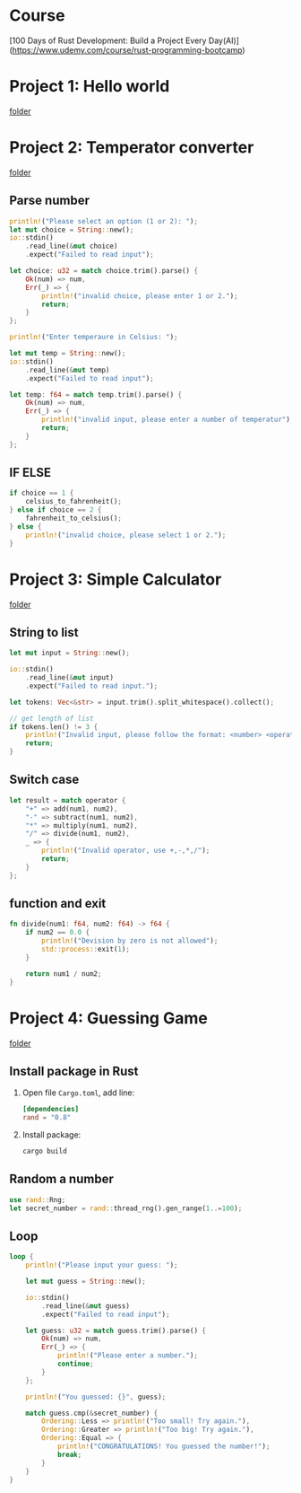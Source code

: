 # Course
[100 Days of Rust Development: Build a Project Every Day(AI)] (https://www.udemy.com/course/rust-programming-bootcamp)

# Project 1: Hello world
[folder](./hello_rust/)

# Project 2: Temperator converter
[folder](./temperator_converter)

## Parse number

```rs
println!("Please select an option (1 or 2): ");
let mut choice = String::new();
io::stdin()
    .read_line(&mut choice)
    .expect("Failed to read input");

let choice: u32 = match choice.trim().parse() {
    Ok(num) => num,
    Err(_) => {
        println!("invalid choice, please enter 1 or 2.");
        return;
    }
};
```

```rs
println!("Enter temperaure in Celsius: ");

let mut temp = String::new();
io::stdin()
    .read_line(&mut temp)
    .expect("Failed to read input");

let temp: f64 = match temp.trim().parse() {
    Ok(num) => num,
    Err(_) => {
        println!("invalid input, please enter a number of temperatur");
        return;
    }
};
```

## IF ELSE
```rs
if choice == 1 {
    celsius_to_fahrenheit();
} else if choice == 2 {
    fahrenheit_to_celsius();
} else {
    println!("invalid choice, please select 1 or 2.");
}
```

# Project 3: Simple Calculator
[folder](./simple_calculator)

## String to list
```rs
let mut input = String::new();

io::stdin()
    .read_line(&mut input)
    .expect("Failed to read input.");

let tokens: Vec<&str> = input.trim().split_whitespace().collect();

// get length of list
if tokens.len() != 3 {
    println!("Invalid input, please follow the format: <number> <operator> <number>");
    return;
}
```

## Switch case
```rs
let result = match operator {
    "+" => add(num1, num2),
    "-" => subtract(num1, num2),
    "*" => multiply(num1, num2),
    "/" => divide(num1, num2),
    _ => {
        println!("Invalid operator, use +,-,*,/");
        return;
    }
};
```

## function and exit
```rs
fn divide(num1: f64, num2: f64) -> f64 {
    if num2 == 0.0 {
        println!("Devision by zero is not allowed");
        std::process::exit(1);
    }

    return num1 / num2;
}
```

# Project 4: Guessing Game
[folder](./guessing_game)
## Install package in Rust
1. Open file `Cargo.toml`, add line:
    ```toml
    [dependencies]
    rand = "0.8"
    ```
2. Install package:
    ```sh
    cargo build
    ```

## Random a number
```rs
use rand::Rng;
let secret_number = rand::thread_rng().gen_range(1..=100);
```

## Loop
```rs
loop {
    println!("Please input your guess: ");

    let mut guess = String::new();

    io::stdin()
        .read_line(&mut guess)
        .expect("Failed to read input");

    let guess: u32 = match guess.trim().parse() {
        Ok(num) => num,
        Err(_) => {
            println!("Please enter a number.");
            continue;
        }
    };

    println!("You guessed: {}", guess);

    match guess.cmp(&secret_number) {
        Ordering::Less => println!("Too small! Try again."),
        Ordering::Greater => println!("Too big! Try again."),
        Ordering::Equal => {
            println!("CONGRATULATIONS! You guessed the number!");
            break;
        }
    }
}
```